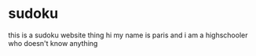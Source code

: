# sudoku
this is a sudoku website thing
hi my name is paris and i am a highschooler who doesn't know anything
